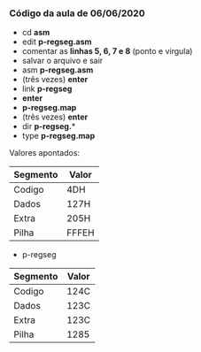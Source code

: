 ### Código da aula de 06/06/2020

- cd **asm**
- edit **p-regseg.asm**
- comentar as **linhas 5, 6, 7 e 8** (ponto e virgula)
- salvar o arquivo e sair
- asm **p-regseg.asm**
- (três vezes) **enter**
- link **p-regseg**
- **enter**
- **p-regseg.map**
- (três vezes) **enter**
- dir **p-regseg.***
- type **p-regseg.map**

Valores apontados:

|  Segmento        |Valor|
|------------------|-----|
|Codigo            |4DH  |
|Dados             |127H |
|Extra             |205H |
|Pilha             |FFFEH|

- p-regseg

|  Segmento        |Valor|
|------------------|-----|
|Codigo            |124C |
|Dados             |123C |
|Extra             |123C |
|Pilha             |1285 |

